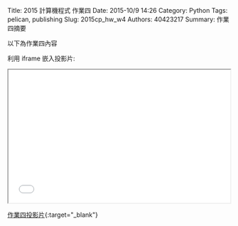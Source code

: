 Title: 2015 計算機程式 作業四
Date: 2015-10/9 14:26
Category: Python
Tags: pelican, publishing
Slug: 2015cp_hw_w4
Authors: 40423217
Summary: 作業四摘要

以下為作業四內容

利用 iframe 嵌入投影片:

<iframe src="40423227_cp_w4_p.html" width="500" height="300"></iframe>

[作業四投影片](40423217_cp_w4_p.html){:target="_blank"}